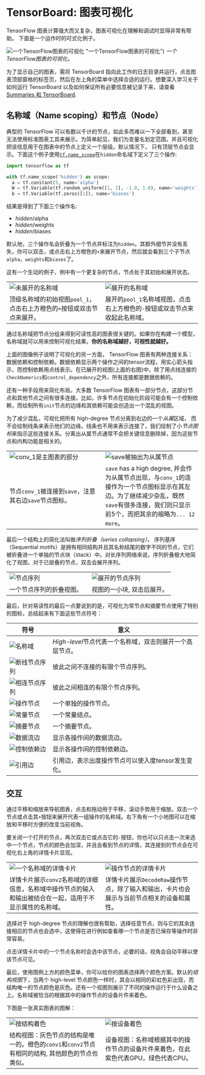 # TensorBoard: 图表可视化

TensorFlow 图表计算强大而又复杂，图表可视化在理解和调试时显得非常有帮助。 下面是一个运作时的可式化例子。

![一个TensorFlow图表的可视化](../images/graph_vis_animation.gif)
"一个TensorFlow图表的可视化")
*一个TensorFlow图表的可视化。*

为了显示自己的图表，需将 TensorBoard 指向此工作的日志目录并运行，点击图表顶部窗格的标签页，然后在左上角的菜单中选择合适的运行。想要深入学习关于如何运行 TensorBoard 以及如何保证所有必要信息被记录下来，请查看 [Summaries 和 TensorBoard](tensorflow-zh/SOURCE/how_tos/summaries_and_tensorboard/index.md).

## 名称域（Name scoping）和节点（Node）

典型的 TensorFlow 可以有数以千计的节点，如此多而难以一下全部看到，甚至无法使用标准图表工具来展示。为简单起见，我们为变量名划定范围，并且可视化把该信息用于在图表中的节点上定义一个层级。默认情况下， 只有顶层节点会显示。下面这个例子使用[`tf.name_scope`](tensorflow-zh/SOURCE/api_docs/python/framework.md#name_scope)在`hidden`命名域下定义了三个操作:

```python
import tensorflow as tf

with tf.name_scope('hidden') as scope:
  a = tf.constant(5, name='alpha')
  W = tf.Variable(tf.random_uniform([1, 2], -1.0, 1.0), name='weights')
  b = tf.Variable(tf.zeros([1]), name='biases')
```

结果是得到了下面三个操作名:

* *hidden*/alpha
* *hidden*/weights
* *hidden*/biases

默认地，三个操作名会折叠为一个节点并标注为`hidden`。其额外细节并没有丢失，你可以双击，或点击右上方橙色的`+`来展开节点，然后就会看到三个子节点`alpha`，`weights`和`biases`了。

这有一个生动的例子，例中有一个更复杂的节点，节点处于其初始和展开状态。

<table width="100%;">
  <tr>
    <td style="width: 50%;">
      <img src="../images/pool1_collapsed.png" alt="未展开的名称域" title="未展开的名称域" />
    </td>
    <td style="width: 50%;">
      <img src="../images/pool1_expanded.png" alt="展开的名称域" title="展开的名称域" />
    </td>
  </tr>
  <tr>
    <td style="width: 50%;">
      顶级名称域的初始视图<code>pool_1</code>，点击右上方橙色的<code>+</code>按钮或双击节点来展开。
    </td>
    <td style="width: 50%;">
      展开的<code>pool_1</code>名称域视图，点击右上方橙色的<code>-</code>按钮或双击节点来收起此名称域。
    </td>
  </tr>
</table>

通过名称域把节点分组来得到可读性高的图表很关键的。如果你在构建一个模型，名称域就可以用来控制可视化结果。**你的名称域越好，可视性就越好。**

上面的图像例子说明了可视化的另一方面， TensorFlow 图表有两种连接关系：数据依赖和控制依赖。数据依赖显示两个操作之间的tensor流程，用实心箭头指示，而控制依赖用点线表示。在已展开的视图(上面的右图)中，除了用点线连接的`CheckNumerics`和`control_dependency`之外，所有连接都是数据依赖的。

还有一种手段用来简化布局。大多数 TensorFlow 图表有一部分节点，这部分节点和其他节点之间有很多连接。比如，许多节点在初始化阶段可能会有一个控制依赖，而绘制所有`init`节点的边缘和其依赖可能会创造出一个混乱的视图。

为了减少混乱，可视化把所有 high-degree 节点分离到右边的一个*从属*区域， 而不会绘制线条来表示他们的边缘。线条也不用来表示连接了，我们绘制了小*节点图标*来指示这些连接关系。分离出从属节点通常不会把关键信息删除掉，因为这些节点和内构功能是相关的。

<table width="100%;">
  <tr>
    <td style="width: 50%;">
      <img src="../images/conv_1.png" alt="conv_1是主图表的部分" title="conv_1是主图表的部分" />
    </td>
    <td style="width: 50%;">
      <img src="../images/save.png" alt="save被抽出为从属节点" title="save被抽出为从属节点" />
    </td>
  </tr>
  <tr>
    <td style="width: 50%;">
      节点<code>conv_1</code>被连接到<code>save</code>，注意其右边<code>save</code>节点图标。
    </td>
    <td style="width: 50%;">
      <code>save</code> has a high degree, 并会作为从属节点出现，与<code>conv_1</code>的连接作为一个节点图标显示在其左边。为了继续减少杂乱，既然<code>save</code>有很多连接，我们则只显示前5个，而把其余的缩略为<code>... 12 more</code>。
    </td>
  </tr>
</table>

最后一个结构上的简化法叫做*序列折叠（series collapsing）*。 序列基序（Sequential motifs）是拥有相同结构并且其名称结尾的数字不同的节点，它们被折叠进一个单独的节点块（stack）中。对长序列网络来说，序列折叠极大地简化了视图，对于已层叠的节点，双击会展开序列。

<table width="100%;">
  <tr>
    <td style="width: 50%;">
      <img src="../images/series.png" alt="节点序列" title="节点序列" />
    </td>
    <td style="width: 50%;">
      <img src="../images/series_expanded.png" alt="展开的节点序列" title="展开的节点序列" />
    </td>
  </tr>
  <tr>
    <td style="width: 50%;">
      一个节点序列的折叠视图。
    </td>
    <td style="width: 50%;">
      视图的一小块, 双击后展开。
    </td>
  </tr>
</table>

最后，针对易读性的最后一点要说到的是，可视化为常节点和摘要节点使用了特别的图标，总结起来有下面这些节点符号：

符号 | 意义
--- | ---
![名称域](../images/namespace_node.png "名称域") | *High-level*节点代表一个名称域，双击则展开一个高层节点。
![断线节点序列](../images/horizontal_stack.png "断线节点序列") | 彼此之间不连接的有限个节点序列。
![相连节点序列](../images/vertical_stack.png "相连节点序列") | 彼此之间相连的有限个节点序列。
![操作节点](../images/op_node.png "操作节点") | 一个单独的操作节点。
![常量节点](../images/constant.png "常量节点") | 一个常量结点。
![摘要节点](../images/summary.png "摘要节点") | 一个摘要节点。
![数据流边](../images/dataflow_edge.png "数据流边") | 显示各操作间的数据流边。
![控制依赖边](../images/control_edge.png "控制依赖边") | 显示各操作间的控制依赖边。
![引用边](../images/reference_edge.png "引用边") | 引用边，表示出度操作节点可以使入度tensor发生变化。

## 交互

通过平移和缩放来导航图表，点击和拖动用于平移，滚动手势用于缩放。双击一个节点或点击其`+`按钮来展开代表一组操作的名称域。右下角有一个小地图可以在缩放和平移时方便的改变当前视角。

要关闭一个打开的节点，再次双击它或点击它的`-`按钮，你也可以只点击一次来选中一个节点，节点的颜色会加深，并且会看到节点的详情，其连接到的节点会在可视化右上角的详情卡片显现。

<table width="100%;">
  <tr>
    <td style="width: 50%;">
      <img src="../images/infocard.png" alt="一个名称域的详情卡片" title="一个名称域的详情卡片" />
    </td>
    <td style="width: 50%;">
      <img src="../images/infocard_op.png" alt="操作节点的详情卡片" title="操作节点的详情卡片" />
    </td>
  </tr>
  <tr>
    <td style="width: 50%;">
      详情卡片展示<code>conv2</code>名称域的详细信息，名称域中操作节点的输入和输出被结合在一起，适用于不显示属性的名称域。
    </td>
    <td style="width: 50%;">
      详情卡片展示<code>DecodeRaw</code>操作节点，除了输入和输出，卡片也会展示与当前节点相关的设备和属性。
    </td>
  </tr>
</table>

选择对于 high-degree 节点的理解也很有帮助，选择任意节点，则与它的其余连接相应的节点也会选中，这使得在进行例如查看哪一个节点是否已保存等操作时非常容易。

点击详情卡片中的一个节点名称时会选中该节点，必要的话，视角会自动平移以使该节点可见。

最后，使用图例上方的颜色菜单，你可以给你的图表选择两个颜色方案。默认的*结构视图*下，当两个 high-level 节点颜色一样时，其会以相同的彩虹色彩出现，而结构唯一的节点颜色是灰色。还有一个视图则展示了不同的操作运行于什么设备之上。名称域被恰当的根据其中的操作节点的设备片件来着色。

下图是一张真实图表的图解：

<table width="100%;">
  <tr>
    <td style="width: 50%;">
      <img src="../images/colorby_structure.png" alt="按结构着色" title="按结构着色" />
    </td>
    <td style="width: 50%;">
      <img src="../images/colorby_device.png" alt="按设备着色" title="按设备着色" />
    </td>
  </tr>
  <tr>
    <td style="width: 50%;">
      结构视图：灰色节点的结构是唯一的。橙色的<code>conv1</code>和<code>conv2</code>节点有相同的结构, 其他颜色的节点也类似。
    </td>
    <td style="width: 50%;">
      设备视图：名称域根据其中的操作节点的设备片件来着色，在此紫色代表GPU，绿色代表CPU。
    </td>
  </tr>
</table>